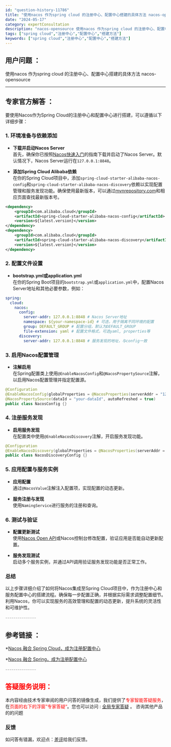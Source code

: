 ```yaml
---
id: "question-history-11786"
title: "使用nacos 作为spring cloud 的注册中心、配置中心搭建的具体方法 nacos-opensource"
date: "2024-05-17"
category: expertConsultation
description: "nacos-opensource 使用nacos 作为spring cloud 的注册中心、配置中心搭建的具体方法"
tags: ["spring cloud","注册中心","配置中心","搭建方法"]
keywords: ["spring cloud","注册中心","配置中心","搭建方法"]
---
```


## 用户问题 ： 
 使用nacos 作为spring cloud 的注册中心、配置中心搭建的具体方法 nacos-opensource 

---------------
## 专家官方解答 ：

要使用Nacos作为Spring Cloud的注册中心和配置中心进行搭建，可以遵循以下详细步骤：

### 1. 环境准备与依赖添加

- **下载并启动Nacos Server**  
  首先，确保你已按照[Nacos快速入门](../quickstart/quick-start.md)的指南下载并启动了Nacos Server。默认情况下，Nacos Server运行在`127.0.0.1:8848`。

- **添加Spring Cloud Alibaba依赖**  
  在你的Spring Cloud项目中，添加`spring-cloud-starter-alibaba-nacos-config`和`spring-cloud-starter-alibaba-nacos-discovery`依赖以实现配置管理和服务发现功能。确保使用最新版本，可以通过[mvnrepository.com](https://mvnrepository.com/artifact/com.alibaba.cloud/spring-cloud-starter-alibaba-nacos-config)和相应页面查找最新版本号。

```xml
<dependency>
    <groupId>com.alibaba.cloud</groupId>
    <artifactId>spring-cloud-starter-alibaba-nacos-config</artifactId>
    <version>${latest.version}</version>
</dependency>
<dependency>
    <groupId>com.alibaba.cloud</groupId>
    <artifactId>spring-cloud-starter-alibaba-nacos-discovery</artifactId>
    <version>${latest.version}</version>
</dependency>
```

### 2. 配置文件设置

- **bootstrap.yml或application.yml**  
  在你的Spring Boot项目的`bootstrap.yml`或`application.yml`中，配置Nacos Server地址和其他必要参数，例如：

```yaml
spring:
  cloud:
    nacos:
      config:
        server-addr: 127.0.0.1:8848 # Nacos Server地址
        namespace: ${your-namespace-id} # 可选，用于隔离不同环境的配置
        group: DEFAULT_GROUP # 配置分组，默认为DEFAULT_GROUP
        file-extension: yaml # 配置文件格式，可选yaml, properties等
      discovery:
        server-addr: 127.0.0.1:8848 # 服务发现的地址，与config一致
```

### 3. 启用Nacos配置管理

- **注解启用**  
  在Spring配置类上使用`@EnableNacosConfig`和`@NacosPropertySource`注解，以启用Nacos配置管理并指定配置源。

```java
@Configuration
@EnableNacosConfig(globalProperties = @NacosProperties(serverAddr = "127.0.0.1:8848"))
@NacosPropertySource(dataId = "your-dataId", autoRefreshed = true)
public class NacosConfig {}
```

### 4. 注册服务发现

- **启用服务发现**  
  在配置类中使用`@EnableNacosDiscovery`注解，开启服务发现功能。

```java
@Configuration
@EnableNacosDiscovery(globalProperties = @NacosProperties(serverAddr = "127.0.0.1:8848"))
public class NacosDiscoveryConfig {}
```

### 5. 应用配置与服务实例

- **应用配置**  
  通过`@NacosValue`注解注入配置项，实现配置的动态更新。

- **服务注册与发现**  
  使用`NamingService`进行服务的注册和查询。

### 6. 测试与验证

- **配置更新测试**  
  使用[Nacos Open API](../guide/user/open-api.md)或Nacos控制台修改配置，验证应用是否能自动更新配置。
  
- **服务发现测试**  
  启动多个服务实例，并通过API调用验证服务发现功能是否正常工作。

### 总结
以上步骤详细介绍了如何将Nacos集成至Spring Cloud项目中，作为注册中心和服务配置中心的搭建流程。确保每一步配置正确，并根据实际需求调整配置细节。利用Nacos，你可以实现服务的高效管理和配置的动态更新，提升系统的灵活性和可维护性。


<font color="#949494">---------------</font> 


## 参考链接 ：

*[Nacos 融合 Spring Cloud，成为注册配置中心](https://nacos.io/docs/latest/ecology/use-nacos-with-spring-cloud)
 
 *[Nacos 融合 Spring，成为注册配置中心](https://nacos.io/docs/latest/ecology/use-nacos-with-spring)


 <font color="#949494">---------------</font> 
 


## <font color="#FF0000">答疑服务说明：</font> 

本内容经由技术专家审阅的用户问答的镜像生成，我们提供了<font color="#FF0000">专家智能答疑服务</font>，在<font color="#FF0000">页面的右下的浮窗”专家答疑“</font>。您也可以访问 : [全局专家答疑](https://opensource.alibaba.com/chatBot) 。 咨询其他产品的的问题

### 反馈
如问答有错漏，欢迎点：[差评](https://ai.nacos.io/user/feedbackByEnhancerGradePOJOID?enhancerGradePOJOId=13797)给我们反馈。
